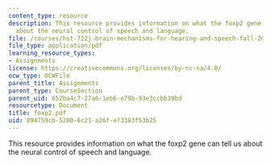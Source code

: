 ```yaml
---
content_type: resource
description: This resource provides information on what the foxp2 gene can tell us
  about the neural control of speech and language.
file: /courses/hst-722j-brain-mechanisms-for-hearing-and-speech-fall-2005/894759cb52006c21a26fe73383f53b25_foxp2.pdf
file_type: application/pdf
learning_resource_types:
- Assignments
license: https://creativecommons.org/licenses/by-nc-sa/4.0/
ocw_type: OCWFile
parent_title: Assignments
parent_type: CourseSection
parent_uid: 652ba4c7-27a6-1eb6-e79b-93e3ccbb39bd
resourcetype: Document
title: foxp2.pdf
uid: 894759cb-5200-6c21-a26f-e73383f53b25
---
```

This resource provides information on what the foxp2 gene can tell us about the neural control of speech and language.
